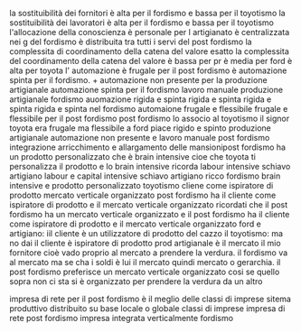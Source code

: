 la sostituibilità dei fornitori è alta per il fordismo e bassa per il toyotismo
la sostituibilità dei lavoratori è alta per il fordismo e bassa per il toyotismo
l'allocazione della conoscienza è personale per l artigianato
è centralizzata nei g del fordismo è distribuita tra tutti i servi del post fordismo
la complessita di coordinamento della catena del valore esatto la complessita del coordinamento della catena del valore è bassa per pr è media per ford è alta per toyota
l' automazione è frugale per il post fordismo è automazione spinta per il fordismo. + automazione non presente per la produzione artigianale automazione spinta per il fordismo
lavoro manuale produzione artigianale
fordismo auomazione rigida e spinta rigida e spinta rigida e spinta rigida e spinta nel fordismo
automaione frugale e flessibile frugale e flessibile per il post fordismo
post fordismo lo associo al toyotismo
il signor toyota era frugale ma flessibile
a ford piace rigido e spinto
produzione artigianale automazione non presente e lavoro manuale
post fordismo integrazione arricchimento e allargamento delle mansionipost fordismo ha un prodotto personalizzato che è brain intensive cioe che toyota ti personalizza il prodotto e lo brain intensive ricorda
labour intensive schiavo artigiano
labour e capital intensive schiavo artigiano ricco fordismo
brain intensive e prodotto personalizzato toyotismo
cliene come ispiratore di prodotto mercato verticale organizzato
post fordismo ha il cliente come ispiratore di prodotto e il mercato verticale organizzato
ricordati che il post fordismo ha un mercato verticale organizzato e il post fordismo ha il cliente come ispiratore di prodotto e il mercato verticale organizzato
ford e artigiano: iil cliente è un utilizzatore di prodotto del cazzo
il toyotismo: ma no dai il cliente è ispiratore di prodotto
prod artigianale è il mercato il mio fornitore cioè vado proprio al mercato a prendere la verdura.
il fordismo va al mercato ma se cha i soldi è lui il mercato quindi mercato o gerarchia. il post fordismo preferisce un mercato verticale organizzato cosi se quello sopra non ci sta si è organizzato per prendere la verdura da un altro

impresa di rete per il post fordismo è il meglio delle classi di imprese
sitema produttivo distribuito su base locale o globale
classi di imprese impresa di rete post fordismo
impresa integrata verticalmente fordismo

